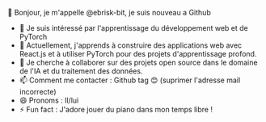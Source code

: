 👋 Bonjour, je m'appelle @ebrisk-bit, je suis nouveau a Github
- 👀 Je suis intéressé par l'apprentissage du développement web et de PyTorch
- 🌱 Actuellement, j'apprends à construire des applications web avec React.js et à utiliser PyTorch pour des projets d'apprentissage profond.
- 💞️ Je cherche à collaborer sur des projets open source dans le domaine de l'IA et du traitement des données.
- 📫 Comment me contacter : Github tag 😊 (suprimer l'adresse mail incorrecte)
- 😄 Pronoms : Il/lui
- ⚡ Fun fact : J'adore jouer du piano dans mon temps libre !
